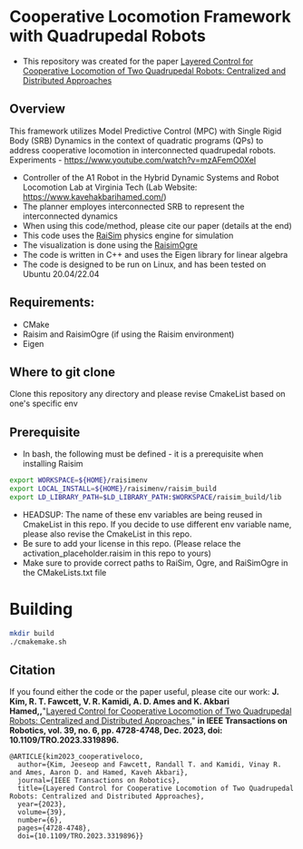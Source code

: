# Cooperative Locomotion Framework with Quadrupedal Robots
- This repository was created for the paper [Layered Control for Cooperative Locomotion of Two Quadrupedal Robots: Centralized and Distributed Approaches](https://ieeexplore.ieee.org/abstract/document/10281391)


## Overview
This framework utilizes Model Predictive Control (MPC) with Single Rigid Body (SRB) Dynamics in the context of quadratic programs (QPs) to address cooperative locomotion in interconnected quadrupedal robots.  Experiments - https://www.youtube.com/watch?v=mzAFemO0XeI

- Controller of the A1 Robot in the Hybrid Dynamic Systems and Robot Locomotion Lab at Virginia Tech (Lab Website: https://www.kavehakbarihamed.com/)
- The planner employes interconnected SRB to represent the interconnected dynamics
- When using this code/method, please cite our paper (details at the end)
- This code uses the [RaiSim](https://github.com/raisimTech/raisimLib) physics engine for simulation
- The visualization is done using the [RaisimOgre](https://github.com/raisimTech/raisimOgre)
- The code is written in C++ and uses the Eigen library for linear algebra
- The code is designed to be run on Linux, and has been tested on Ubuntu 20.04/22.04


## Requirements:
- CMake
- Raisim and RaisimOgre (if using the Raisim environment)
- Eigen


## Where to git clone
Clone this repository any directory and please revise CmakeList based on one's specific env

## Prerequisite
- In bash, the following must be defined - it is a prerequisite when installing Raisim
```sh
export WORKSPACE=${HOME}/raisimenv
export LOCAL_INSTALL=${HOME}/raisimenv/raisim_build
export LD_LIBRARY_PATH=$LD_LIBRARY_PATH:$WORKSPACE/raisim_build/lib
```
- HEADSUP: The name of these env variables are being reused in CmakeList in this repo. If you decide to use different env variable name, please also revise the CmakeList in this repo.
- Be sure to add your license in this repo. (Please relace the activation_placeholder.raisim in this repo to yours)
- Make sure to provide correct paths to RaiSim, Ogre, and RaiSimOgre in the CMakeLists.txt file

# Building
```sh
mkdir build
./cmakemake.sh
```
## Citation
If you found either the code or the paper useful, please cite our work:
**J. Kim, R. T. Fawcett, V. R. Kamidi, A. D. Ames and K. Akbari Hamed,,**"[Layered Control for Cooperative Locomotion of Two Quadrupedal Robots: Centralized and Distributed Approaches](https://ieeexplore.ieee.org/abstract/document/10281391)," **in IEEE Transactions on Robotics, vol. 39, no. 6, pp. 4728-4748, Dec. 2023, doi: 10.1109/TRO.2023.3319896.**


```
@ARTICLE{kim2023_cooperativeloco,
  author={Kim, Jeeseop and Fawcett, Randall T. and Kamidi, Vinay R. and Ames, Aaron D. and Hamed, Kaveh Akbari},
  journal={IEEE Transactions on Robotics}, 
  title={Layered Control for Cooperative Locomotion of Two Quadrupedal Robots: Centralized and Distributed Approaches}, 
  year={2023},
  volume={39},
  number={6},
  pages={4728-4748},
  doi={10.1109/TRO.2023.3319896}}
```